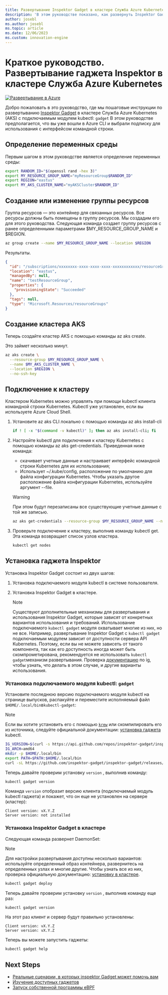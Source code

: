 ```yaml
---
title: Развертывание Inspektor Gadget в кластере Служба Azure Kubernetes
description: 'В этом руководстве показано, как развернуть Inspektor Gadget в кластере AKS'
author: josebl
ms.author: josebl
ms.topic: article
ms.date: 12/06/2023
ms.custom: innovation-engine
---
```


# Краткое руководство. Развертывание гаджета Inspektor в кластере Служба Azure Kubernetes

[![Развертывание в Azure](https://aka.ms/deploytoazurebutton)](https://go.microsoft.com/fwlink/?linkid=2262844)

Добро пожаловать в это руководство, где мы пошаговые инструкции по развертыванию [Inspektor Gadget](https://www.inspektor-gadget.io/) в кластере Служба Azure Kubernetes (AKS) с подключаемым модулем kubectl: `gadget` В этом руководстве предполагается, что вы уже вошли в Azure CLI и выбрали подписку для использования с интерфейсом командной строки.

## Определение переменных среды

Первым шагом в этом руководстве является определение переменных среды:

```bash
export RANDOM_ID="$(openssl rand -hex 3)"
export MY_RESOURCE_GROUP_NAME="myResourceGroup$RANDOM_ID"
export REGION="eastus"
export MY_AKS_CLUSTER_NAME="myAKSCluster$RANDOM_ID"
```

## Создание или изменение группы ресурсов

Группа ресурсов — это контейнер для связанных ресурсов. Все ресурсы должны быть помещены в группу ресурсов. Мы создадим его для этого руководства. Следующая команда создает группу ресурсов с ранее определенными параметрами $MY_RESOURCE_GROUP_NAME и $REGION.

```bash
az group create --name $MY_RESOURCE_GROUP_NAME --location $REGION
```

Результаты.

<!-- expected_similarity=0.3 -->
```JSON
{
  "id": "/subscriptions/xxxxxxxx-xxxx-xxxx-xxxx-xxxxxxxxxxxx/resourceGroups/myResourceGroup210",
  "location": "eastus",
  "managedBy": null,
  "name": "testResourceGroup",
  "properties": {
    "provisioningState": "Succeeded"
  },
  "tags": null,
  "type": "Microsoft.Resources/resourceGroups"
}
```

## Создание кластера AKS

Теперь создайте кластер AKS с помощью команды az aks create.

Это займет несколько минут.

```bash
az aks create \
  --resource-group $MY_RESOURCE_GROUP_NAME \
  --name $MY_AKS_CLUSTER_NAME \
  --location $REGION \
  --no-ssh-key
```

## Подключение к кластеру

Кластером Kubernetes можно управлять при помощи kubectl клиента командной строки Kubernetes. Kubectl уже установлен, если вы используете Azure Cloud Shell.

1. Установите az aks CLI локально с помощью команды az aks install-cli

    ```bash
    if ! [ -x "$(command -v kubectl)" ]; then az aks install-cli; fi
    ```

2. Настройте kubectl для подключения к кластеру Kubernetes с помощью команды az aks get-credentials. Приведенная ниже команда:
    - скачивает учетные данные и настраивает интерфейс командной строки Kubernetes для их использования;
    - Использует ~/.kube/config, расположение по умолчанию для файла конфигурации Kubernetes. Чтобы указать другое расположение файла конфигурации Kubernetes, используйте аргумент --file.

    > [!WARNING]
    > При этом будут перезаписаны все существующие учетные данные с той же записью.

    ```bash
    az aks get-credentials --resource-group $MY_RESOURCE_GROUP_NAME --name $MY_AKS_CLUSTER_NAME --overwrite-existing
    ```

3. Проверьте подключение к кластеру, выполнив команду kubectl get. Эта команда возвращает список узлов кластера.

    ```bash
    kubectl get nodes
    ```

## Установка гаджета Inspektor

Установка Inspektor Gadget состоит из двух шагов:

1. Установка подключаемого модуля kubectl в системе пользователя.
2. Установка Inspektor Gadget в кластере.

    > [!NOTE]
    > Существуют дополнительные механизмы для развертывания и использования Inspektor Gadget, которые зависят от конкретных вариантов использования и требований. Использование подключаемого `kubectl gadget` модуля охватывает многие из них, но не все. Например, развертывание Inspektor Gadget с `kubectl gadget` подключаемым модулем зависит от доступности сервера API Kubernetes. Поэтому, если вы не можете зависеть от такого компонента, так как его доступность иногда может быть скомпрометирована, рекомендуется не использовать `kubectl gadget`механизм развертывания. Проверка [документацию](https://github.com/inspektor-gadget/inspektor-gadget/blob/main/docs/ig.md) по ig, чтобы узнать, что делать в этом случае, и другие варианты использования.

### Установка подключаемого модуля kubectl: `gadget`

Установите последнюю версию подключаемого модуля kubectl на странице выпусков, распакуйте и переместите исполняемый файл `$HOME/.local/bin`в`kubectl-gadget`:

> [!NOTE]
> Если вы хотите установить его с помощью [`krew`](https://sigs.k8s.io/krew) или скомпилировать его из источника, следуйте официальной документации: [установка гаджета](https://github.com/inspektor-gadget/inspektor-gadget/blob/main/docs/install.md#installing-kubectl-gadget) kubectl.

```bash
IG_VERSION=$(curl -s https://api.github.com/repos/inspektor-gadget/inspektor-gadget/releases/latest | jq -r .tag_name)
IG_ARCH=amd64
mkdir -p $HOME/.local/bin
export PATH=$PATH:$HOME/.local/bin
curl -sL https://github.com/inspektor-gadget/inspektor-gadget/releases/download/${IG_VERSION}/kubectl-gadget-linux-${IG_ARCH}-${IG_VERSION}.tar.gz  | tar -C $HOME/.local/bin -xzf - kubectl-gadget
```

Теперь давайте проверим установку `version` , выполнив команду:

```bash
kubectl gadget version
```

Команда `version` отобразит версию клиента (подключаемый модуль kubectl гаджета) и покажет, что он еще не установлен на сервере (кластер):

<!--expected_similarity="(?m)^Client version: v\d+\.\d+\.\d+$\n^Server version: not installed$"-->
```text
Client version: vX.Y.Z
Server version: not installed
```

### Установка Inspektor Gadget в кластере

Следующая команда развернет DaemonSet:

> [!NOTE]
> Для настройки развертывания доступны несколько вариантов: используйте определенный образ контейнера, развернитесь на определенных узлах и многие другие. Чтобы узнать все из них, проверка официальную документацию: [установку в кластере](https://github.com/inspektor-gadget/inspektor-gadget/blob/main/docs/install.md#installing-in-the-cluster).

```bash
kubectl gadget deploy
```

Теперь давайте проверим установку `version` , выполнив команду еще раз:

```bash
kubectl gadget version
```

На этот раз клиент и сервер будут правильно установлены:

<!--expected_similarity="(?m)^Client version: v\d+\.\d+\.\d+$\n^Server version: v\d+\.\d+\.\d+$"-->
```text
Client version: vX.Y.Z
Server version: vX.Y.Z
```

Теперь вы можете запустить гаджеты:

```bash
kubectl gadget help
```

<!--
## Clean Up

### Undeploy Inspektor Gadget

```bash
kubectl gadget undeploy
```

### Clean up Azure resources

When no longer needed, you can use `az group delete` to remove the resource group, cluster, and all related resources as follows. The `--no-wait` parameter returns control to the prompt without waiting for the operation to complete. The `--yes` parameter confirms that you wish to delete the resources without an additional prompt to do so.

```bash
az group delete --name $MY_RESOURCE_GROUP_NAME --no-wait --yes
```
-->

## Next Steps
- [Реальные сценарии, в которых inspektor Gadget может помочь вам](https://go.microsoft.com/fwlink/p/?linkid=2260402#use-cases)
- [Изучение доступных гаджетов](https://go.microsoft.com/fwlink/p/?linkid=2260070)
- [Запуск собственной программы eBPF](https://go.microsoft.com/fwlink/p/?linkid=2259865)
